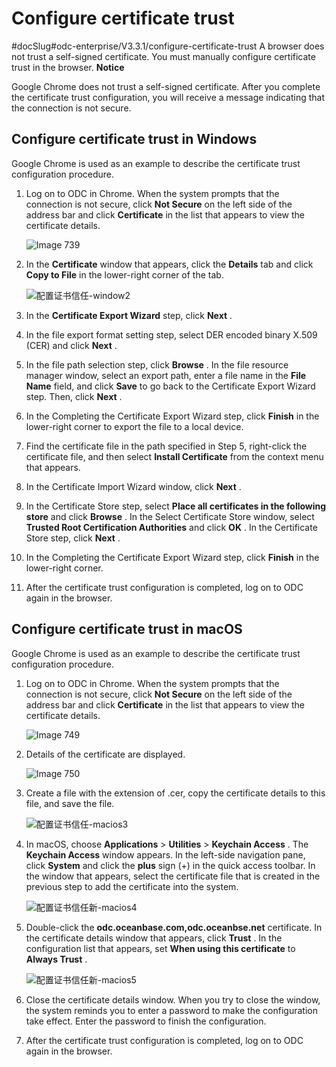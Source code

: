 Configure certificate trust 
================================================
#docSlug#odc-enterprise/V3.3.1/configure-certificate-trust
A browser does not trust a self-signed certificate. You must manually configure certificate trust in the browser. 
**Notice**



Google Chrome does not trust a self-signed certificate. After you complete the certificate trust configuration, you will receive a message indicating that the connection is not secure.

Configure certificate trust in Windows 
-----------------------------------------------------------

Google Chrome is used as an example to describe the certificate trust configuration procedure.

1. Log on to ODC in Chrome. When the system prompts that the connection is not secure, click **Not Secure** on the left side of the address bar and click **Certificate** in the list that appears to view the certificate details. 

   ![Image 739](https://help-static-aliyun-doc.aliyuncs.com/assets/img/en-US/5561103461/p284267.png)
   

2. In the **Certificate** window that appears, click the **Details** tab and click **Copy to File** in the lower-right corner of the tab. 

   ![配置证书信任-window2](https://help-static-aliyun-doc.aliyuncs.com/assets/img/en-US/6507903461/p394659.png)
   

3. In the **Certificate Export Wizard** step, click **Next** .

   

4. In the file export format setting step, select DER encoded binary X.509 (CER) and click **Next** .

   

5. In the file path selection step, click **Browse** . In the file resource manager window, select an export path, enter a file name in the **File Name** field, and click **Save** to go back to the Certificate Export Wizard step. Then, click **Next** .

   

6. In the Completing the Certificate Export Wizard step, click **Finish** in the lower-right corner to export the file to a local device.

   

7. Find the certificate file in the path specified in Step 5, right-click the certificate file, and then select **Install Certificate** from the context menu that appears.

   

8. In the Certificate Import Wizard window, click **Next** .

   

9. In the Certificate Store step, select **Place all certificates in the following store** and click **Browse** . In the Select Certificate Store window, select **Trusted Root Certification Authorities** and click **OK** . In the Certificate Store step, click **Next** .

   

10. In the Completing the Certificate Export Wizard step, click **Finish** in the lower-right corner.

    

11. After the certificate trust configuration is completed, log on to ODC again in the browser.

    




Configure certificate trust in macOS 
---------------------------------------------------------

Google Chrome is used as an example to describe the certificate trust configuration procedure.

1. Log on to ODC in Chrome. When the system prompts that the connection is not secure, click **Not Secure** on the left side of the address bar and click **Certificate** in the list that appears to view the certificate details. 

   ![Image 749](https://help-static-aliyun-doc.aliyuncs.com/assets/img/en-US/5561103461/p284535.png)
   

2. Details of the certificate are displayed. 

   ![Image 750](https://help-static-aliyun-doc.aliyuncs.com/assets/img/en-US/5299803461/p284536.png)
   

3. Create a file with the extension of .cer, copy the certificate details to this file, and save the file. 

   ![配置证书信任-macios3](https://help-static-aliyun-doc.aliyuncs.com/assets/img/en-US/4489253461/p392977.png)
   

4. In macOS, choose **Applications** \> **Utilities** \> **Keychain Access** . The **Keychain Access** window appears. In the left-side navigation pane, click **System** and click the **plus** sign (+) in the quick access toolbar. In the window that appears, select the certificate file that is created in the previous step to add the certificate into the system. 

   ![配置证书信任新-macios4](https://help-static-aliyun-doc.aliyuncs.com/assets/img/en-US/4489253461/p397479.png)
   

5. Double-click the **odc.oceanbase.com,odc.oceanbse.net** certificate. In the certificate details window that appears, click **Trust** . In the configuration list that appears, set **When using this certificate** to **Always Trust** . 

   ![配置证书信任新-macios5](https://help-static-aliyun-doc.aliyuncs.com/assets/img/en-US/4489253461/p397480.png)
   

6. Close the certificate details window. When you try to close the window, the system reminds you to enter a password to make the configuration take effect. Enter the password to finish the configuration.

   

7. After the certificate trust configuration is completed, log on to ODC again in the browser.

   



